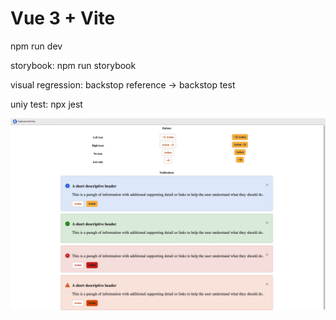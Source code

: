 # Vue 3 + Vite

npm run dev

storybook: npm run storybook

visual regression: backstop reference -> backstop test

uniy test: npx jest 

![My Image](preview.jpg)